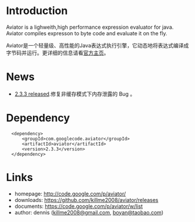 # Introduction

Aviator is a lighweith,high performance expression evaluator for java.
Aviator compiles expresson to byte code and evaluate it on the fly.

Aviator是一个轻量级、高性能的Java表达式执行引擎，它动态地将表达式编译成字节码并运行。更详细的信息请看[官方主页](http://code.google.com/p/aviator/)。

# News
* [2.3.3 released](https://github.com/killme2008/aviator/releases/tag/aviator-2.3.3).修复非缓存模式下内存泄露的 Bug 。

# Dependency

      <dependency>
          <groupId>com.googlecode.aviator</groupId>
          <artifactId>aviator</artifactId>
          <version>2.3.3</version>
      </dependency>

# Links

 * homepage: http://code.google.com/p/aviator/
 * downloads: https://github.com/killme2008/aviator/releases
 * documents: https://code.google.com/p/aviator/w/list
 * author:  dennis (killme2008@gmail.com, boyan@taobao.com)
